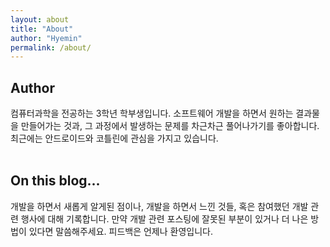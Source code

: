```yaml
---
layout: about
title: "About"
author: "Hyemin"
permalink: /about/
---
```


## Author
컴퓨터과학을 전공하는 3학년 학부생입니다. 소프트웨어 개발을 하면서 원하는 결과물을 만들어가는 것과, 그 과정에서 발생하는 문제를 차근차근 풀어나가기를 좋아합니다. 최근에는 안드로이드와 코틀린에 관심을 가지고 있습니다.
<br/><br/>

## On this blog...
개발을 하면서 새롭게 알게된 점이나, 개발을 하면서 느낀 것들, 혹은 참여했던 개발 관련 행사에 대해 기록합니다.
만약 개발 관련 포스팅에 잘못된 부분이 있거나 더 나은 방법이 있다면 말씀해주세요. 피드백은 언제나 환영입니다.
